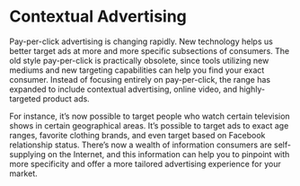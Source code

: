 Contextual Advertising
======================

Pay-per-click advertising is changing rapidly. New technology helps us better target ads at more and more specific subsections of consumers. The old style pay-per-click is practically obsolete, since tools utilizing new mediums and new targeting capabilities can help you find your exact consumer. Instead of focusing entirely on pay-per-click, the range has expanded to include contextual advertising, online video, and highly-targeted product ads.

For instance, it’s now possible to target people who watch certain television shows in certain geographical areas. It’s possible to target ads to exact age ranges, favorite clothing brands, and even target based on Facebook relationship status. There’s now a wealth of information consumers are self-supplying on the Internet, and this information can help you to pinpoint with more specificity and offer a more tailored advertising experience for your market.